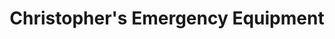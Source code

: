---
title: "Christopher's Emergency Equipment"
url: /chelmsford/christophers-emergency-equipment/
shop: Allgemein
---
